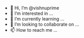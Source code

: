 - 👋 Hi, I’m @vishnuprime
- 👀 I’m interested in ...
- 🌱 I’m currently learning ...
- 💞️ I’m looking to collaborate on ...
- 📫 How to reach me ...

<!---
vishnuprime/vishnuprime is a ✨ special ✨ repository because its `README.md` (this file) appears on your GitHub profile.
You can click the Preview link to take a look at your changes.
--->
